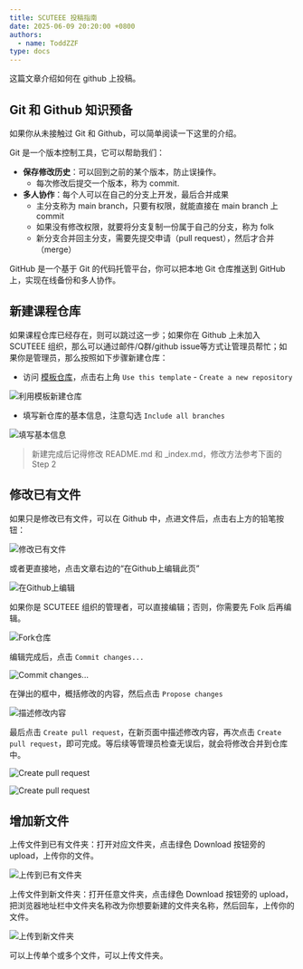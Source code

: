 ```yaml
---
title: SCUTEEE 投稿指南
date: 2025-06-09 20:20:00 +0800
authors:
  - name: ToddZZF
type: docs
---
```


这篇文章介绍如何在 github 上投稿。

<!--more-->

## Git 和 Github 知识预备

如果你从未接触过 Git 和 Github，可以简单阅读一下这里的介绍。

Git 是一个版本控制工具，它可以帮助我们：

- **保存修改历史**：可以回到之前的某个版本，防止误操作。
  - 每次修改后提交一个版本，称为 commit.
- **多人协作**：每个人可以在自己的分支上开发，最后合并成果
  - 主分支称为 main branch，只要有权限，就能直接在 main branch 上 commit
  - 如果没有修改权限，就要将分支复制一份属于自己的分支，称为 folk
  - 新分支合并回主分支，需要先提交申请（pull request），然后才合并（merge）

GitHub 是一个基于 Git 的代码托管平台，你可以把本地 Git 仓库推送到 GitHub 上，实现在线备份和多人协作。

## 新建课程仓库

如果课程仓库已经存在，则可以跳过这一步；如果你在 Github 上未加入 SCUTEEE 组织，那么可以通过邮件/Q群/github issue等方式让管理员帮忙；如果你是管理员，那么按照如下步骤新建仓库：

- 访问 [模板仓库](https://github.com/SCUTEEE/course-template)，点击右上角 `Use this template` - `Create a new repository`

![利用模板新建仓库](images/step1.1.webp)

- 填写新仓库的基本信息，注意勾选 `Include all branches`

![填写基本信息](images/step1.2.webp)

> 新建完成后记得修改 README.md 和 _index.md，修改方法参考下面的 Step 2

## 修改已有文件

如果只是修改已有文件，可以在 Github 中，点进文件后，点击右上方的铅笔按钮：

![修改已有文件](images/step2.1.webp)

或者更直接地，点击文章右边的“在Github上编辑此页”

![在Github上编辑](images/step2.1.1.webp)

如果你是 SCUTEEE 组织的管理者，可以直接编辑；否则，你需要先 Folk 后再编辑。

![Fork仓库](images/step2.2.webp)

编辑完成后，点击 `Commit changes...`

![Commit changes...](images/step2.3.webp)

在弹出的框中，概括修改的内容，然后点击 `Propose changes`

![描述修改内容](images/step2.4.webp#w-1/2)

最后点击 `Create pull request`，在新页面中描述修改内容，再次点击 `Create pull request`，即可完成。等后续等管理员检查无误后，就会将修改合并到仓库中。

![Create pull request](images/step2.5.webp)

![Create pull request](images/step2.6.webp)

## 增加新文件

上传文件到已有文件夹：打开对应文件夹，点击绿色 Download 按钮旁的 upload，上传你的文件。

![上传到已有文件夹](images/step3.1.webp)

上传文件到新文件夹：打开任意文件夹，点击绿色 Download 按钮旁的 upload，把浏览器地址栏中文件夹名称改为你想要新建的文件夹名称，然后回车，上传你的文件。

![上传到新文件夹](images/step3.2.webp)

可以上传单个或多个文件，可以上传文件夹。
